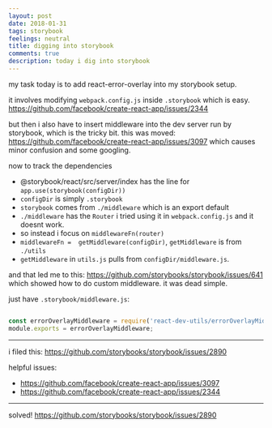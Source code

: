 ```yaml
---
layout: post
date: 2018-01-31
tags: storybook
feelings: neutral
title: digging into storybook
comments: true
description: today i dig into storybook
---
```


my task today is to add react-error-overlay into my storybook setup.

it involves modifying `webpack.config.js` inside `.storybook` which is easy. <https://github.com/facebook/create-react-app/issues/2344>

but then i also have to insert middleware into the dev server run by storybook, which is the tricky bit. this was moved: <https://github.com/facebook/create-react-app/issues/3097> which causes minor confusion and some googling.

now to track the dependencies

- @storybook/react/src/server/index has the line for `app.use(storybook(configDir))`
- `configDir` is simply `.storybook`
- `storybook` comes from `./middleware` which is an export default
- `./middleware` has the `Router` i tried using it in `webpack.config.js` and it doesnt work.
- so instead i focus on `middlewareFn(router)`
- `middlewareFn =  getMiddleware(configDir)`, `getMiddleware` is from `./utils`
- `getMiddleware` in `utils.js` pulls from `configDir/middleware.js`.

and that led me to this: <https://github.com/storybooks/storybook/issues/641> which showed how to do custom middleware. it was dead simple.

just have `.storybook/middleware.js`:

```js

const errorOverlayMiddleware = require('react-dev-utils/errorOverlayMiddleware');
module.exports = errorOverlayMiddleware;
```

----

i filed this: <https://github.com/storybooks/storybook/issues/2890>



helpful issues:
- <https://github.com/facebook/create-react-app/issues/3097>
- <https://github.com/facebook/create-react-app/issues/2344>

---

solved! <https://github.com/storybooks/storybook/issues/2890>
